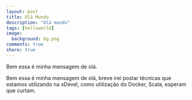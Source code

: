 ```yaml
---
layout: post
title: Olá Mundo
description: "Olá mundo"
tags: [helloworld]
image:
  background: bg.png
comments: true
share: true
---
```


Bem essa é minha mensagem de olá.


<!--more-->
Bem essa é minha mensagem de olá, breve irei postar técnicas que estamos utilizando na xDevel, como utilização do Docker, Scala, esperam que curtam.

